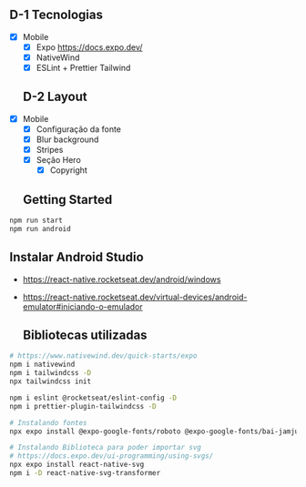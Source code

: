   ## D-1 Tecnologias
- [x] Mobile
	- [x] Expo	https://docs.expo.dev/
	- [x] NativeWind
	- [x] ESLint + Prettier Tailwind

  ## D-2 Layout
- [x] Mobile
	- [x] Configuração da fonte
  - [x] Blur background
  - [x] Stripes
  - [x] Seção Hero
	- [x] Copyright

  ## Getting Started
```bash
npm run start
npm run android
```

## Instalar Android Studio
- https://react-native.rocketseat.dev/android/windows
- https://react-native.rocketseat.dev/virtual-devices/android-emulator#iniciando-o-emulador

  ## Bibliotecas utilizadas
```sh
# https://www.nativewind.dev/quick-starts/expo
npm i nativewind
npm i tailwindcss -D
npx tailwindcss init

npm i eslint @rocketseat/eslint-config -D
npm i prettier-plugin-tailwindcss -D

# Instalando fontes
npx expo install @expo-google-fonts/roboto @expo-google-fonts/bai-jamjuree expo-font

# Instalando Biblioteca para poder importar svg
# https://docs.expo.dev/ui-programming/using-svgs/
npx expo install react-native-svg
npm i -D react-native-svg-transformer
```